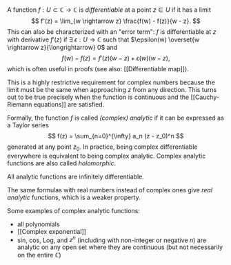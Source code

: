 A function $f : U \subset \mathbb{C} \rightarrow \mathbb{C}$ is _differentiable_ at a point $z \in U$
if it has a limit
$$
f'(z) = \lim_{w \rightarrow z} \frac{f(w) - f(z)}{w - z}.
$$
This can also be characterized with an "error term":
$f$ is differentiable at $z$ with derivative $f'(z)$
if $\exists$ $\epsilon : U \rightarrow \mathbb{C}$ such that $\epsilon(w) \overset{w \rightarrow z}{\longrightarrow} 0$ and
$$
f(w) - f(z) = f'(z)(w - z) + \epsilon(w)(w - z),
$$
which is often useful in proofs
(see also: [[Differentiable map]]).

This is a highly restrictive requirement for complex numbers
because the limit must be the same when approaching $z$ from any direction.
This turns out to be true
precisely when the function is continuous
and the [[Cauchy-Riemann equations]] are satisfied.

Formally, the function $f$ is called _(complex) analytic_
if it can be expressed as a Taylor series
$$
f(z) = \sum_{n=0}^{\infty} a_n (z - z_0)^n
$$
generated at any point $z_0$.
In practice, being complex differentiable everywhere
is equivalent to being complex analytic.
Complex analytic functions are also called _holomorphic_.

All analytic functions are infinitely differentiable.

The same formulas with real numbers instead of complex ones
give _real analytic_ functions,
which is a weaker property.

Some examples of complex analytic functions:
- all polynomials
- [[Complex exponential]]
- sin, cos, Log, and $z^n$ (including with non-integer or negative $n$)
  are analytic on any open set where they are continuous
  (but not necessarily on the entire $\mathbb{C}$)
